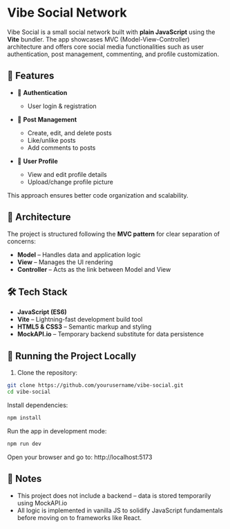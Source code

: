 
# Vibe Social Network

Vibe Social is a small social network built with **plain JavaScript** using the **Vite** bundler. The app showcases MVC (Model-View-Controller) architecture and offers core social media functionalities such as user authentication, post management, commenting, and profile customization.


## 🚀 Features

- 🔐 **Authentication**
  - User login & registration

- 📝 **Post Management**
  - Create, edit, and delete posts
  - Like/unlike posts
  - Add comments to posts

- 👤 **User Profile**
  - View and edit profile details
  - Upload/change profile picture
  
This approach ensures better code organization and scalability.
## 🧠 Architecture

The project is structured following the **MVC pattern** for clear separation of concerns:

- **Model** – Handles data and application logic
- **View** – Manages the UI rendering
- **Controller** – Acts as the link between Model and View
## 🛠️ Tech Stack

- **JavaScript (ES6)**
- **Vite** – Lightning-fast development build tool
- **HTML5 & CSS3** – Semantic markup and styling
- **MockAPI.io** – Temporary backend substitute for data persistence
## 🧪 Running the Project Locally

1. Clone the repository:

```bash
git clone https://github.com/yourusername/vibe-social.git
cd vibe-social
```
Install dependencies:
```bash
npm install
```
Run the app in development mode:
```bash
npm run dev
```
Open your browser and go to: http://localhost:5173
## 📌 Notes
- This project does not include a backend – data is stored temporarily using MockAPI.io
- All logic is implemented in vanilla JS to solidify JavaScript fundamentals before moving on to frameworks like React.